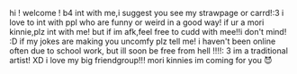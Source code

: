 hi ! welcome !
b4 int with me,i suggest you see my strawpage or carrd!:3 
i love to int with ppl who are funny or weird in a good way!
if ur a mori kinnie,plz int with me! but if im afk,feel free to cudd with mee!!i don't mind! :D
if my jokes are making you uncomfy plz tell me! 
i haven't been online often due to school work, but ill soon be free from hell !!!!: 3
im a traditional artist! XD
i love my big friendgroup!!! 
mori kinnies im coming for you 😈

